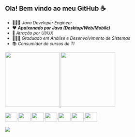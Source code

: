 ## Ola! Bem vindo ao meu GitHub ☕️
* 👨🏻‍💻 *Java Developer Engineer*
* ❤️ **_Apaixonado por Java (Desktop/Web/Mobile)_**
* 🎨 *Atração por UI/UX*
* 👨🏻‍🎓 *Graduado em Análise e Desenvolvimento de Sistemas*
* 📚 *Consumidor de cursos de TI*

<div>
  <a href="https://github.com/davi-manolo">
  <img height="180em" src="https://github-readme-stats.vercel.app/api?username=davi-manolo&show_icons=true&theme=radical&include_all_commits=true&count_private=true"/>
  <img height="180em" src="https://github-readme-stats.vercel.app/api/top-langs/?username=davi-manolo&layout=compact&langs_count=7&theme=radical"/>
</div>
<div style="display: inline_block"><br>
  <img align="center" height="30" width="40" src="https://cdn.jsdelivr.net/gh/devicons/devicon/icons/java/java-original.svg">
  <img align="center" height="30" width="40" src="https://cdn.jsdelivr.net/gh/devicons/devicon/icons/spring/spring-original.svg">
  <img align="center" height="30" width="40" src="https://cdn.jsdelivr.net/gh/devicons/devicon/icons/angular/angular-original.svg">
  <img align="center" height="30" width="40" src="https://cdn.jsdelivr.net/gh/devicons/devicon/icons/typescript/typescript-original.svg">
  <img align="center" height="30" width="40" src="https://cdn.jsdelivr.net/gh/devicons/devicon/icons/javascript/javascript-original.svg">
  <img align="center" height="30" width="40" src="https://cdn.jsdelivr.net/gh/devicons/devicon/icons/html5/html5-original.svg">
  <img align="center" height="30" width="40" src="https://cdn.jsdelivr.net/gh/devicons/devicon/icons/css3/css3-original.svg">
</div>
<div> 
  <br/>
  <a href="https://www.linkedin.com/in/davi-manolo/" target="_blank"><img src="https://img.shields.io/badge/-LinkedIn-%230077B5?style=for-the-badge&logo=linkedin&logoColor=white" target="_blank"></a> 
 
</div>
